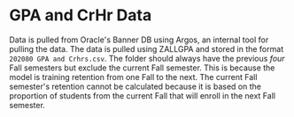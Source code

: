 # GPA and CrHr Data

Data is pulled from Oracle's Banner DB using Argos, an internal tool for pulling the data. The data is pulled using ZALLGPA and stored in the format `202080 GPA and Crhrs.csv`. The folder should always have the previous *four* Fall semesters but exclude the current Fall semester. This is because the model is training retention from one Fall to the next. The current Fall semester's retention cannot be calculated because it is based on the proportion of students from the current Fall that will enroll in the next Fall semester. 
